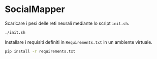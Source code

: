 # SocialMapper

Scaricare i pesi delle reti neurali mediante lo script `init.sh`.

```sh
./init.sh
```

Installare i requisiti definiti in `Requirements.txt` in un ambiente virtuale.

``` sh
pip install -r requirements.txt
```